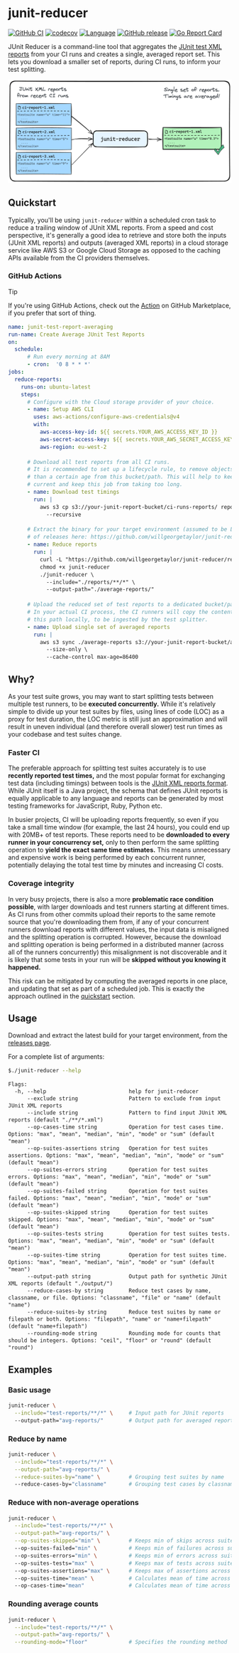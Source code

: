 # junit-reducer

[![GitHub CI](https://github.com/willgeorgetaylor/junit-reducer/actions/workflows/test.yml/badge.svg)](https://github.com/willgeorgetaylor/junit-reducer/actions/workflows/test.yml)
[![codecov](https://codecov.io/gh/willgeorgetaylor/junit-reducer/graph/badge.svg?token=08001J4XQH)](https://codecov.io/gh/willgeorgetaylor/junit-reducer)
[![Language](https://img.shields.io/badge/Language-Go-blue.svg)](https://golang.org/)
[![GitHub release](https://img.shields.io/github/tag/willgeorgetaylor/junit-reducer.svg?label=release)](https://github.com/willgeorgetaylor/junit-reducer/releases)
[![Go Report Card](https://goreportcard.com/badge/github.com/willgeorgetaylor/junit-reducer)](https://goreportcard.com/report/github.com/willgeorgetaylor/junit-reducer)

JUnit Reducer is a command-line tool that aggregates the [JUnit test XML reports](https://www.ibm.com/docs/en/developer-for-zos/14.1?topic=formats-junit-xml-format) from your CI runs and creates a single, averaged report set. This lets you download a smaller set of reports, during CI runs, to inform your test splitting.

<picture>
  <source media="(prefers-color-scheme: dark)" srcset="./diagram-dark.png">
  <img alt="Diagram explaining how junit-reducer turns multiple sets of JUnit reports into a single set of JUnit reports." src="./diagram-light.png">
</picture>

## Quickstart

Typically, you'll be using `junit-reducer` within a scheduled cron task to reduce a trailing window of JUnit XML reports. From a speed and cost perspective, it's generally a good idea to retrieve and store both the inputs (JUnit XML reports) and outputs (averaged XML reports) in a cloud storage service like AWS S3 or Google Cloud Storage as opposed to the caching APIs available from the CI providers themselves.

### GitHub Actions

> [!TIP]
> If you're using GitHub Actions, check out the [Action](https://github.com/marketplace/actions/reduce-junit-xml-test-reports) on GitHub Marketplace, if you prefer that sort of thing.

```yaml
name: junit-test-report-averaging
run-name: Create Average JUnit Test Reports
on:
  schedule:
      # Run every morning at 8AM
      - cron:  '0 8 * * *'
jobs:
  reduce-reports:
    runs-on: ubuntu-latest
    steps:
      # Configure with the Cloud storage provider of your choice.
      - name: Setup AWS CLI
        uses: aws-actions/configure-aws-credentials@v4
        with:
          aws-access-key-id: ${{ secrets.YOUR_AWS_ACCESS_KEY_ID }}
          aws-secret-access-key: ${{ secrets.YOUR_AWS_SECRET_ACCESS_KEY }}
          aws-region: eu-west-2

      # Download all test reports from all CI runs.
      # It is recommended to set up a lifecycle rule, to remove objects older
      # than a certain age from this bucket/path. This will help to keep the test reports
      # current and keep this job from taking too long.
      - name: Download test timings
        run: |
          aws s3 cp s3://your-junit-report-bucket/ci-runs-reports/ reports/ \
            --recursive

      # Extract the binary for your target environment (assumed to be Linux). See full list
      # of releases here: https://github.com/willgeorgetaylor/junit-reducer/releases
      - name: Reduce reports
        run: |
          curl -L "https://github.com/willgeorgetaylor/junit-reducer/releases/latest/download/junit-reducer_Linux_x86_64.tar.gz" | tar -xzf -
          chmod +x junit-reducer
          ./junit-reducer \
            --include="./reports/**/*" \
            --output-path="./average-reports/"

      # Upload the reduced set of test reports to a dedicated bucket/path.
      # In your actual CI process, the CI runners will copy the contents of
      # this path locally, to be ingested by the test splitter.
      - name: Upload single set of averaged reports
        run: |
          aws s3 sync ./average-reports s3://your-junit-report-bucket/average-reports/ \
            --size-only \
            --cache-control max-age=86400
```

## Why?

As your test suite grows, you may want to start splitting tests between multiple test runners, to be **executed concurrently.** While it's relatively simple to divide up your test suites by files, using lines of code (LOC) as a proxy for test duration, the LOC metric is still just an approximation and will result in uneven individual (and therefore overall slower) test run times as your codebase and test suites change.

### Faster CI

The preferable approach for splitting test suites accurately is to use **recently reported test times,** and the most popular format for exchanging test data (including timings) between tools is the [JUnit XML reports format](https://www.ibm.com/docs/en/developer-for-zos/14.1?topic=formats-junit-xml-format). While JUnit itself is a Java project, the schema that defines JUnit reports is equally applicable to any language and reports can be generated by most testing frameworks for JavaScript, Ruby, Python etc.

In busier projects, CI will be uploading reports frequently, so even if you take a small time window (for example, the last 24 hours), you could end up with 20MB+ of test reports. These reports need to be **downloaded to every runner in your concurrency set,** only to then perform the same splitting operation to **yield the exact same time estimates.** This means unnecessary and expensive work is being performed by each concurrent runner, potentially delaying the total test time by minutes and increasing CI costs.

### Coverage integrity

In very busy projects, there is also a more **problematic race condition possible**, with larger downloads and test runners starting at different times. As CI runs from other commits upload their reports to the same remote source that you're downloading them from, if any of your concurrent runners download reports with different values, the input data is misaligned and the splitting operation is corrupted. However, because the download and splitting operation is being performed in a distributed manner (across all of the runners concurrently) this misalignment is not discoverable and it is likely that some tests in your run will be **skipped without you knowing it happened.**

This risk can be mitigated by computing the averaged reports in one place, and updating that set as part of a scheduled job. This is exactly the approach outlined in the [quickstart](https://github.com/willgeorgetaylor/junit-reducer?tab=readme-ov-file#quickstart) section.

## Usage

Download and extract the latest build for your target environment, from the [releases page](https://github.com/willgeorgetaylor/junit-reducer/releases).

For a complete list of arguments:

```bash
$./junit-reducer --help
```

```
Flags:
  -h, --help                          help for junit-reducer
      --exclude string                Pattern to exclude from input JUnit XML reports
      --include string                Pattern to find input JUnit XML reports (default "./**/*.xml")
      --op-cases-time string          Operation for test cases time. Options: "max", "mean", "median", "min", "mode" or "sum" (default "mean")
      --op-suites-assertions string   Operation for test suites assertions. Options: "max", "mean", "median", "min", "mode" or "sum" (default "mean")
      --op-suites-errors string       Operation for test suites errors. Options: "max", "mean", "median", "min", "mode" or "sum" (default "mean")
      --op-suites-failed string       Operation for test suites failed. Options: "max", "mean", "median", "min", "mode" or "sum" (default "mean")
      --op-suites-skipped string      Operation for test suites skipped. Options: "max", "mean", "median", "min", "mode" or "sum" (default "mean")
      --op-suites-tests string        Operation for test suites tests. Options: "max", "mean", "median", "min", "mode" or "sum" (default "mean")
      --op-suites-time string         Operation for test suites time. Options: "max", "mean", "median", "min", "mode" or "sum" (default "mean")
      --output-path string            Output path for synthetic JUnit XML reports (default "./output/")
      --reduce-cases-by string        Reduce test cases by name, classname, or file. Options: "classname", "file" or "name" (default "name")
      --reduce-suites-by string       Reduce test suites by name or filepath or both. Options: "filepath", "name" or "name+filepath" (default "name+filepath")
      --rounding-mode string          Rounding mode for counts that should be integers. Options: "ceil", "floor" or "round" (default "round")
```

## Examples

### Basic usage

```bash
junit-reducer \
  --include="test-reports/**/*" \     # Input path for JUnit reports
  --output-path="avg-reports/"        # Output path for averaged reports
```

### Reduce by name

```bash
junit-reducer \
  --include="test-reports/**/*" \
  --output-path="avg-reports/" \
  --reduce-suites-by="name" \         # Grouping test suites by name
  --reduce-cases-by="classname"       # Grouping test cases by classname
```

### Reduce with non-average operations

```bash
junit-reducer \
  --include="test-reports/**/*" \
  --output-path="avg-reports/" \
  --op-suites-skipped="min" \         # Keeps min of skips across suites of same type
  --op-suites-failed="min" \          # Keeps min of failures across suites of same type
  --op-suites-errors="min" \          # Keeps min of errors across suites of same type
  --op-suites-tests="max" \           # Keeps max of tests across suites of same type
  --op-suites-assertions="max" \      # Keeps max of assertions across suites of same type
  --op-suites-time="mean" \           # Calculates mean of time across suites of same type
  --op-cases-time="mean"              # Calculates mean of time across cases of same type
```

### Rounding average counts

```bash
junit-reducer \
  --include="test-reports/**/*" \
  --output-path="avg-reports/" \
  --rounding-mode="floor"             # Specifies the rounding method
```